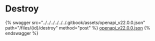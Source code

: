 # Destroy

{% swagger src="../../../../../../.gitbook/assets/openapi_v22.0.0.json" path="/files/{id}/destroy" method="post" %}
[openapi_v22.0.0.json](../../../../../../.gitbook/assets/openapi_v22.0.0.json)
{% endswagger %}
